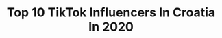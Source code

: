 ---
title: Top 10 TikTok Influencers In Croatia In 2020
description: >-
  Find top TikTok influencers in Croatia in 2020. Most popular hashtags: #duet #hrvatska #balkan #foodwehate.
platform: TikTok
profiles:
  - username: "lorenaaxc"
    fullname: >-
      🦋Lorena C🦋
    location: "Croatia"
    followers: 139498
    engagement: 2134
    commentsToLikes: 0.052189
    id: ck83z5u72xz7v0j789cdj5v73
    verified: false
    hashtags: "#bestmom, #girlproblems, #eyeschallenge, #summer2020"
  - username: "_a.n.a.h.e.r.e_"
    fullname: >-
      4.k pls?❤💫
    location: "Croatia"
    followers: 2428
    engagement: 3227
    commentsToLikes: 0.205360
    id: ckae3o1j1yll10i78mjgj75x1
    verified: false
    hashtags: ""
  - username: "evozmaj"
    fullname: >-
      💞🍭27.k🍭💞
    location: "Croatia"
    followers: 26961
    engagement: 3142
    commentsToLikes: 0.142105
    id: ckae6ic6hcaz50i78hspzhnym
    verified: false
    hashtags: "#fyp, #zmaji"
  - username: "ivaanaaax"
    fullname: >-
      🖤🖤love you all🖤🖤
    location: "Croatia"
    followers: 2025
    engagement: 2473
    commentsToLikes: 0.139486
    id: ckacrg0xv5d7b0i780w3lod9n
    verified: false
    hashtags: "#foryou, #foryoupag"
  - username: "paulaxnoel"
    fullname: >-
      flw for flw💕💕😊
    location: "Croatia"
    followers: 3121
    engagement: 1846
    commentsToLikes: 0.084088
    id: ck9m52ua7ksoq0j781scvtryd
    verified: false
    hashtags: "#blooper, #xyzbca, #duet, #foodwehate"
  - username: "lamon.leonardo"
    fullname: >-
      Leonardo Lamon
    location: "Croatia"
    followers: 167202
    engagement: 2026
    commentsToLikes: 0.062878
    id: ck81q03wzevj60j78ol5h95m5
    verified: false
    hashtags: ""
  - username: "olyasookie"
    fullname: >-
      Olya Sookie
    location: "Croatia"
    followers: 6335
    engagement: 1619
    commentsToLikes: 0.092248
    id: cka0murbkwzva0i78mp093chm
    verified: false
    hashtags: "#happy, #swimsuit, #dancechallenge, #sailormoon"
  - username: "emaluketin"
    fullname: >-
      Ema Luketin
    location: "Croatia"
    followers: 127514
    engagement: 1704
    commentsToLikes: 0.031164
    id: cka0l2a9ep5du0i78ex9vtlw9
    verified: false
    hashtags: "#schoollifehack, #stayhome, #easy, #balkan"
  - username: "tiktokbalkan.pro"
    fullname: >-
      TikTokBalkan
    location: "Croatia"
    followers: 37444
    engagement: 1956
    commentsToLikes: 0.060205
    id: ck9f2n91ndx1b0j78i8esdskl
    verified: false
    hashtags: "#brighterinside, #foru, #chocolate, #homefood"
  - username: "irma.pandzo"
    fullname: >-
      Irma
    location: "Croatia"
    followers: 20917
    engagement: 3161
    commentsToLikes: 0.191454
    id: ckac9c8deg0750i784rlqi9kp
    verified: false
    hashtags: "#foodwehate, #rain, #duet"
---